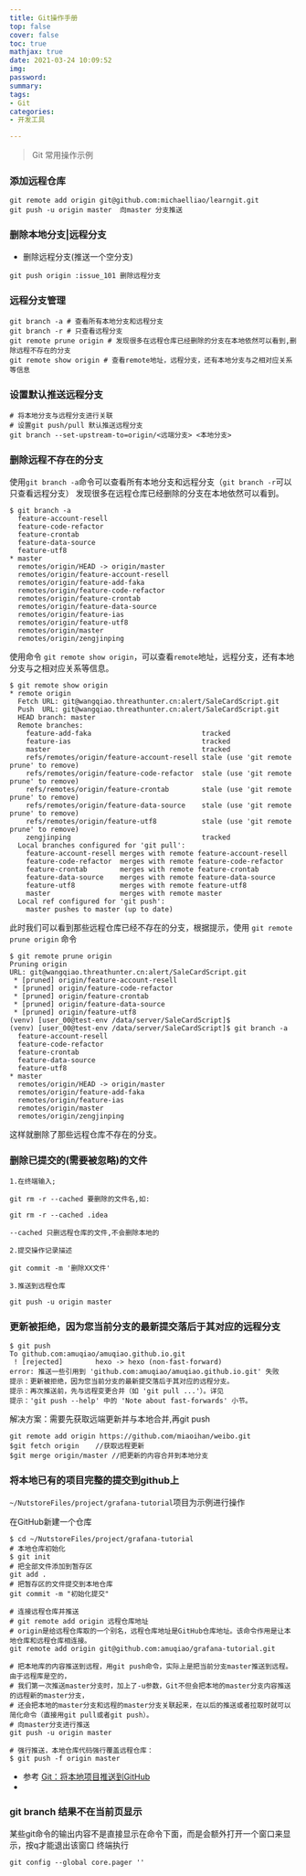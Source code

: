 ```yaml
---
title: Git操作手册
top: false
cover: false
toc: true
mathjax: true
date: 2021-03-24 10:09:52
img:
password:
summary:
tags:
- Git
categories:
- 开发工具

---
```


> Git 常用操作示例

<!--more-->

### 添加远程仓库
```
git remote add origin git@github.com:michaelliao/learngit.git  
git push -u origin master  向master 分支推送
```

### 删除本地分支|远程分支
- 删除远程分支(推送一个空分支)
```
git push origin :issue_101 删除远程分支
```

### 远程分支管理
```
git branch -a # 查看所有本地分支和远程分支
git branch -r # 只查看远程分支
git remote prune origin # 发现很多在远程仓库已经删除的分支在本地依然可以看到,删除远程不存在的分支
git remote show origin # 查看remote地址，远程分支，还有本地分支与之相对应关系等信息
```

### 设置默认推送远程分支

```
# 将本地分支与远程分支进行关联
# 设置git push/pull 默认推送远程分支 
git branch --set-upstream-to=origin/<远端分支> <本地分支>  
```



### 删除远程不存在的分支
使用`git branch -a`命令可以查看所有本地分支和远程分支（`git branch -r`可以只查看远程分支）
发现很多在远程仓库已经删除的分支在本地依然可以看到。
```
$ git branch -a
  feature-account-resell
  feature-code-refactor
  feature-crontab
  feature-data-source
  feature-utf8
* master
  remotes/origin/HEAD -> origin/master
  remotes/origin/feature-account-resell
  remotes/origin/feature-add-faka
  remotes/origin/feature-code-refactor
  remotes/origin/feature-crontab
  remotes/origin/feature-data-source
  remotes/origin/feature-ias
  remotes/origin/feature-utf8
  remotes/origin/master
  remotes/origin/zengjinping
```
使用命令 `git remote show origin`，可以查看`remote`地址，远程分支，还有本地分支与之相对应关系等信息。
```
$ git remote show origin
* remote origin
  Fetch URL: git@wangqiao.threathunter.cn:alert/SaleCardScript.git
  Push  URL: git@wangqiao.threathunter.cn:alert/SaleCardScript.git
  HEAD branch: master
  Remote branches:
    feature-add-faka                           tracked
    feature-ias                                tracked
    master                                     tracked
    refs/remotes/origin/feature-account-resell stale (use 'git remote prune' to remove)
    refs/remotes/origin/feature-code-refactor  stale (use 'git remote prune' to remove)
    refs/remotes/origin/feature-crontab        stale (use 'git remote prune' to remove)
    refs/remotes/origin/feature-data-source    stale (use 'git remote prune' to remove)
    refs/remotes/origin/feature-utf8           stale (use 'git remote prune' to remove)
    zengjinping                                tracked
  Local branches configured for 'git pull':
    feature-account-resell merges with remote feature-account-resell
    feature-code-refactor  merges with remote feature-code-refactor
    feature-crontab        merges with remote feature-crontab
    feature-data-source    merges with remote feature-data-source
    feature-utf8           merges with remote feature-utf8
    master                 merges with remote master
  Local ref configured for 'git push':
    master pushes to master (up to date)
```
此时我们可以看到那些远程仓库已经不存在的分支，根据提示，使用 `git remote prune origin` 命令
```
$ git remote prune origin
Pruning origin
URL: git@wangqiao.threathunter.cn:alert/SaleCardScript.git
 * [pruned] origin/feature-account-resell
 * [pruned] origin/feature-code-refactor
 * [pruned] origin/feature-crontab
 * [pruned] origin/feature-data-source
 * [pruned] origin/feature-utf8
(venv) [user_00@test-env /data/server/SaleCardScript]$ 
(venv) [user_00@test-env /data/server/SaleCardScript]$ git branch -a
  feature-account-resell
  feature-code-refactor
  feature-crontab
  feature-data-source
  feature-utf8
* master
  remotes/origin/HEAD -> origin/master
  remotes/origin/feature-add-faka
  remotes/origin/feature-ias
  remotes/origin/master
  remotes/origin/zengjinping
```
这样就删除了那些远程仓库不存在的分支。


### 删除已提交的(需要被忽略)的文件
```
1.在终端输入;

git rm -r --cached 要删除的文件名,如:

git rm -r --cached .idea

--cached 只删远程仓库的文件,不会删除本地的

2.提交操作记录描述

git commit -m '删除XX文件'

3.推送到远程仓库

git push -u origin master

```


### 更新被拒绝，因为您当前分支的最新提交落后于其对应的远程分支
```
$ git push
To github.com:amuqiao/amuqiao.github.io.git
 ! [rejected]        hexo -> hexo (non-fast-forward)
error: 推送一些引用到 'github.com:amuqiao/amuqiao.github.io.git' 失败
提示：更新被拒绝，因为您当前分支的最新提交落后于其对应的远程分支。
提示：再次推送前，先与远程变更合并（如 'git pull ...'）。详见
提示：'git push --help' 中的 'Note about fast-forwards' 小节。
```

解决方案：需要先获取远端更新并与本地合并,再git push
```
git remote add origin https://github.com/miaoihan/weibo.git  
$git fetch origin    //获取远程更新
$git merge origin/master //把更新的内容合并到本地分支
```

### 将本地已有的项目完整的提交到github上
`~/NutstoreFiles/project/grafana-tutorial`项目为示例进行操作

在GitHub新建一个仓库

```
$ cd ~/NutstoreFiles/project/grafana-tutorial
# 本地仓库初始化
$ git init
# 把全部文件添加到暂存区
git add .
# 把暂存区的文件提交到本地仓库
git commit -m "初始化提交"

# 连接远程仓库并推送
# git remote add origin 远程仓库地址
# origin是给远程仓库取的一个别名，远程仓库地址是GitHub仓库地址。该命令作用是让本地仓库和远程仓库相连接。
git remote add origin git@github.com:amuqiao/grafana-tutorial.git

# 把本地库的内容推送到远程，用git push命令，实际上是把当前分支master推送到远程。由于远程库是空的，
# 我们第一次推送master分支时，加上了-u参数，Git不但会把本地的master分支内容推送的远程新的master分支，
# 还会把本地的master分支和远程的master分支关联起来，在以后的推送或者拉取时就可以简化命令（直接用git pull或者git push）。
# 向master分支进行推送
git push -u origin master

# 强行推送，本地仓库代码强行覆盖远程仓库：
$ git push -f origin master
```
- 参考 [Git：将本地项目推送到GitHub](https://blog.csdn.net/qq_42780289/article/details/102512463)
- 


### git branch 结果不在当前页显示
某些git命令的输出内容不是直接显示在命令下面，而是会额外打开一个窗口来显示，按q才能退出该窗口
终端执行
```
git config --global core.pager ''
```
